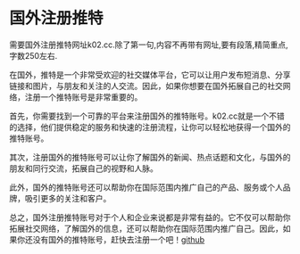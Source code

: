 # 国外注册推特

需要国外注册推特网址k02.cc.除了第一句,内容不再带有网址,要有段落,精简重点,字数250左右.

在国外，推特是一个非常受欢迎的社交媒体平台，它可以让用户发布短消息、分享链接和图片，与朋友和关注的人交流。因此，如果你想要在国外拓展自己的社交网络，注册一个推特账号是非常重要的。

首先，你需要找到一个可靠的平台来注册国外的推特账号。k02.cc就是一个不错的选择，他们提供稳定的服务和快速的注册流程，让你可以轻松地获得一个国外的推特账号。

其次，注册国外的推特账号可以让你了解国外的新闻、热点话题和文化，与国外的朋友和同行交流，拓展自己的视野和人脉。

此外，国外的推特账号还可以帮助你在国际范围内推广自己的产品、服务或个人品牌，吸引更多的关注和客户。

总之，国外注册推特账号对于个人和企业来说都是非常有益的。它不仅可以帮助你拓展社交网络，了解国外的信息，还可以帮助你在国际范围内推广自己。因此，如果你还没有国外的推特账号，赶快去注册一个吧！[github](https://github.com)